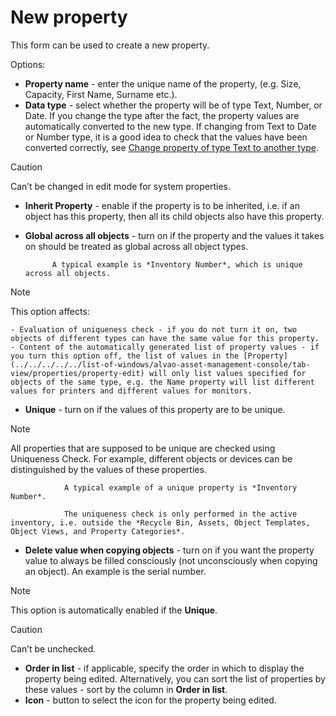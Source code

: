 # New property
     
This form can be used to create a new property.
       
Options:
     
- **Property name** - enter the unique name of the property, (e.g. Size, Capacity, First Name, Surname etc.).
- **Data type** - select whether the property will be of type Text, Number, or Date. If you change the type after the fact, the property values are automatically converted to the new type. If changing from Text to Date or Number type, it is a good idea to check that the values have been converted correctly, see [Change property of type Text to another type](../../../../../alvao-asset-management/implementation/object-property-change-type).

> [!CAUTION]
> Can’t be changed in edit mode for system properties.

- **Inherit Property** - enable if the property is to be inherited, i.e. if an object has this property, then all its child objects also have this property.
- **Global across all objects** - turn on if the property and the values it takes on should be treated as global across all object types.  

            A typical example is *Inventory Number*, which is unique across all objects.  

> [!NOTE]
> This option affects:  

    - Evaluation of uniqueness check - if you do not turn it on, two objects of different types can have the same value for this property.
    - Content of the automatically generated list of property values - if you turn this option off, the list of values in the [Property](../../../../../list-of-windows/alvao-asset-management-console/tab-view/properties/property-edit) will only list values specified for objects of the same type, e.g. the Name property will list different values for printers and different values for monitors.
- **Unique** - turn on if the values of this property are to be unique.

> [!NOTE]
> All properties that are supposed to be unique are checked using Uniqueness Check. For example, different objects or devices can be distinguished by the values of these properties.  

                A typical example of a unique property is *Inventory Number*.  

                The uniqueness check is only performed in the active inventory, i.e. outside the *Recycle Bin, Assets, Object Templates, Object Views, and Property Categories*.
- **Delete value when copying objects** - turn on if you want the property value to always be filled consciously (not unconsciously when copying an object). An example is the serial number.

> [!NOTE]
> This option is automatically enabled if the **Unique**.

> [!CAUTION]
> Can’t be unchecked.

- **Order in list** - if applicable, specify the order in which to display the property being edited. Alternatively, you can sort the list of properties by these values - sort by the column in **Order in list**.
- **Icon** - button to select the icon for the property being edited.
